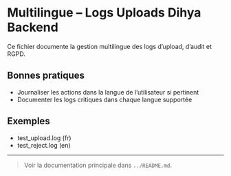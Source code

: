 # Multilingue – Logs Uploads Dihya Backend

Ce fichier documente la gestion multilingue des logs d’upload, d’audit et RGPD.

## Bonnes pratiques
- Journaliser les actions dans la langue de l’utilisateur si pertinent
- Documenter les logs critiques dans chaque langue supportée

## Exemples
- test_upload.log (fr)
- test_reject.log (en)

---

> Voir la documentation principale dans `../README.md`.
